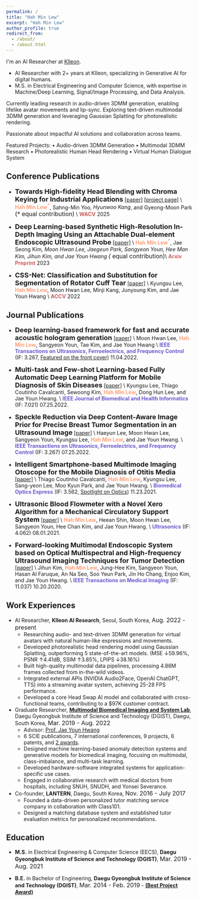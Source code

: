 ```yaml
---
permalink: /
title: "Hah Min Lew"
excerpt: "Hah Min Lew"
author_profile: true
redirect_from:
  - /about/
  - /about.html
---
```

I'm an AI Researcher at [Klleon](https://klleon.io/).

- AI Researcher with 2+ years at Klleon, specializing in Generative AI for digital humans.
- M.S. in Electrical Engineering and Computer Science, with expertise in Machine/Deep Learning, Signal/Image Processing, and Data Analysis.

Currently leading research in audio-driven 3DMM generation, enabling lifelike avatar movements and lip-sync. Exploring text-driven multimodal 3DMM generation and leveraging Gaussian Splatting for photorealistic rendering.

Passionate about impactful AI solutions and collaboration across teams.

Featured Projects:
• Audio-driven 3DMM Generation
• Multimodal 3DMM Research
• Photorealistic Human Head Rendering
• Virtual Human Dialogue System


## Conference Publications
<!-- - **<font size="4">GeoAvatar: Adaptive Geometrical Gaussian Splatting for 3D Head Avatar</font>** 
  [[project page]](https://hahminlew.github.io/geoavatar/) \\
SeungJun Moon<sup>*</sup>, <span style="color:lightsalmon">**Hah Min Lew<sup>*</sup>**</span>, Seungeun Lee, Ji-Su Kang, and Gyeong-Moon Park <font size="3">(* equal contribution)</font> \\
In Submission to <span style="color:indianred">**CVPR**</span> 2025 -->

- **<font size="4">Towards High-fidelity Head Blending with Chroma Keying for Industrial Applications</font>**
  [[paper]](https://arxiv.org/abs/2411.00652) [[project page]](https://hahminlew.github.io/changer/) \\
<span style="color:lightsalmon">**Hah Min Lew<sup>*</sup>**</span>, Sahng-Min Yoo<sup>*</sup>, Hyunwoo Kang<sup>*</sup>, and Gyeong-Moon Park <font size="3">(* equal contribution)</font> \\
<span style="color:indianred">**WACV**</span> 2025

- **<font size="4">Deep Learning-based Synthetic High-Resolution In-Depth Imaging Using an Attachable Dual-element Endoscopic Ultrasound Probe</font>**
  [[paper]](https://arxiv.org/abs/2309.06770) \\
<span style="color:lightsalmon">**Hah Min Lew<sup>*</sup>**</span>, Jae Seong Kim<sup>*</sup>, Moon Hwan Lee, Jaegeun Park, Sangyeon Youn, Hee Man Kim, Jihun Kim, and Jae Youn Hwang <font size="3">(* equal contribution)</font>\\
<span style="color:indianred">**Arxiv Preprint**</span> 2023

- **<font size="4">CSS-Net: Classification and Substitution for Segmentation of Rotator Cuff Tear</font>**
[[paper]](https://openaccess.thecvf.com/content/ACCV2022/html/Lee_CSS-Net_Classification_and_Substitution_for_Segmentation_of_Rotator_Cuff_Tear_ACCV_2022_paper.html) \\
Kyungsu Lee, <span style="color:lightsalmon">**Hah Min Lew**</span>, Moon Hwan Lee, Minji Kang, Junyoung Kim, and Jae Youn Hwang \\
<span style="color:indianred">**ACCV**</span> 2022


## Journal Publications
- **<font size="4">Deep learning-based framework for fast and accurate acoustic hologram generation</font>**
[[paper]](https://ieeexplore.ieee.org/document/9939026) \\
Moon Hwan Lee, <span style="color:lightsalmon">**Hah Min Lew**</span>, Sangyeon Youn, Tae Kim, and Jae Youn Hwang \\
<span style="color:slateblue">**IEEE Transactions on Ultrasonics, Ferroelectrics, and Frequency Control**</span> (IF: 3.267, [Featured on the front cover](https://ieeexplore.ieee.org/stamp/stamp.jsp?tp=&arnumber=9963909)) 11.04.2022.

- **<font size="4">Multi-task and Few-shot Learning-based Fully Automatic Deep Learning Platform for Mobile Diagnosis of Skin Diseases</font>**
[[paper]](https://ieeexplore.ieee.org/document/9839383) \\
Kyungsu Lee, Thiago Coutinho Cavalcanti, Sewoong Kim, <span style="color:lightsalmon">**Hah Min Lew**</span>, Dong Hun Lee, and Jae Youn Hwang. \\
<span style="color:slateblue">**IEEE Journal of Biomedical and Health Informatics**</span> (IF: 7.021) 07.25.2022.

- **<font size="4">Speckle Reduction via Deep Content-Aware Image Prior for Precise Breast Tumor Segmentation in an Ultrasound Image</font>**
[[paper]](https://ieeexplore.ieee.org/document/9839469) \\
Haeyun Lee, Moon Hwan Lee, Sangyeon Youn, Kyungsu Lee, <span style="color:lightsalmon">**Hah Min Lew**</span>, and Jae Youn Hwang. \\
<span style="color:slateblue">**IEEE Transactions on Ultrasonics, Ferroelectrics, and Frequency Control**</span> (IF: 3.267) 07.25.2022.

- **<font size="4">Intelligent Smartphone-based Multimode Imaging Otoscope for the Mobile Diagnosis of Otitis Media</font>**
[[paper]](https://opg.optica.org/boe/fulltext.cfm?uri=boe-12-12-7765&id=465384) \\
Thiago Coutinho Cavalcanti, <span style="color:lightsalmon">**Hah Min Lew**</span>, Kyungsu Lee, Sang-yeon Lee, Moo Kyun Park, and Jae Youn Hwang. \\
<span style="color:slateblue">**Biomedical Optics Express**</span> (IF: 3.562, [Spotlight on Optics](https://opg.optica.org/spotlight/summary.cfm?id=465384)) 11.23.2021.

- **<font size="4">Ultrasonic Blood Flowmeter with a Novel Xero Algorithm for a Mechanical Circulatory Support System</font>**
[[paper]](https://www.sciencedirect.com/science/article/abs/pii/S0041624X21000913) \\
<span style="color:lightsalmon">**Hah Min Lew**</span>, Heean Shin, Moon Hwan Lee, Sangyeon Youn, Hee Chan Kim, and Jae Youn Hwang. \\
<span style="color:slateblue">**Ultrasonics**</span> (IF: 4.062) 08.01.2021.

- **<font size="4">Forward-looking Multimodal Endoscopic System based on Optical Multispectral and High-frequency Ultrasound Imaging Techniques for Tumor Detection</font>**
[[paper]](https://ieeexplore.ieee.org/document/9233369) \\
Jihun Kim, <span style="color:lightsalmon">**Hah Min Lew**</span>, Jung-Hee Kim, Sangyeon Youn, Hasan Al Faruque, An Na Seo, Soo Yeun Park, Jin Ho Chang, Enjoo Kim, and Jae Youn Hwang. \\
<span style="color:slateblue">**IEEE Transactions on Medical Imaging**</span> (IF: 11.037) 10.20.2020.


## Work Experiences
- AI Researcher, **Klleon AI Research**, Seoul, South Korea, <font size="3">Aug. 2022 - present</font>
  - Researching audio- and text-driven 3DMM generation for virtual avatars with natural human-like expressions and movements.
  - Developed photorealistic head rendering model using Gaussian Splatting, outperforming 5 state-of-the-art models. (MSE ↓59.96%, PSNR ↑4.41dB, SSIM ↑3.85%, LPIPS ↓38.16%)
  - Built high-quality multimodal data pipelines, processing 4.86M frames collected from in-the-wild videos. 
  - Integrated external APIs (NVIDIA Audio2Face, OpenAI ChatGPT, TTS) into a streaming avatar system, achieving 25-28 FPS performance.
  - Developed a core Head Swap AI model and collaborated with cross-functional teams, contributing to a $97K customer contract.
- Graduate Researcher, **[Multimodal Biomedical Imaging and System Lab](http://mbis.dgist.ac.kr/)**, Daegu Gyeongbuk Institute of Science and Technology (DGIST), Daegu, South Korea, <font size="3">Mar. 2019 - Aug. 2022</font>
  - Advisor: [Prof. Jae Youn Hwang](https://scholar.google.com/citations?user=dzf8VB0AAAAJ&hl)
  - 6 SCIE publications, 7 international conferences, 9 projects, 6 patents, and [2 awards](https://hahminlew.github.io/awards/).
  - Designed machine learning-based anomaly detection systems and generative models for biomedical imaging, focusing on multimodal, class-imbalance, and multi-task learning.
  - Developed hardware-software integrated systems for application-specific use cases.
  - Engaged in collaborative research with medical doctors from hospitals, including SNUH, SNUDH, and Yonsei Severance.
- Co-founder, **LANTERN**, Daegu, South Korea, <font size="3">Nov. 2016 - July 2017</font>
  - Founded a data-driven personalized tutor matching service company in collaboration with Class101.
  - Designed a matching database system and established tutor evaluation metrics for personalized recommendations.


## Education
- **M.S.** in Electrical Engineering & Computer Science (EECS), **Daegu Gyeongbuk Institute of Science and Technology (DGIST)**, <font size="3">Mar. 2019 - Aug. 2021</font> 

- **B.E.** in Bachelor of Engineering, **Daegu Gyeongbuk Institute of Science and Technology (DGIST)**, <font size="3">Mar. 2014 - Feb. 2019</font> - **[(Best Project Award)](https://hahminlew.github.io/awards/)**


<!-- ## Projects
- Construction of a 3D Facial Action Coding System (3D FACS), **Klleon**, <font size="3">June 2023 - present</font>
  - Data-centric research for photo-realistic facial rendering via 3D parameterized model engineering.
- Development of a state-of-the-art ML-based head swapping pipeline, **Klleon**, <font size="3">Dec. 2022 - June 2023</font>
  - Full cycle experience from the problem statement, data preprocessing and construction, ML model design, training and evaluation, result serving and improvement.
  - Achievements: Core-contributed to raise a $4.5m series A round.
- Building a core production-level head swapping framework, **Klleon**, <font size="3">Oct. 2022 - Dec. 2022</font>
  - Implementing and reproducing baseline from scratch that has no code. Design engineering solutions to achieve performance at product-applicable levels.
- Development of a low-voltage driving CMUT-based ring-type ultrasound imaging sensor for a next-generation medibot, **Yonsei Severance Hospital**, <font size="3">Sep. 2020 - Dec. 2022</font>
- Smartphone-based multimode image classification and segmentation for early dental caries using machine learning, **Seoul National University Dental Hospital**, <font size="3">Apr. 2020 - Feb. 2022</font>
- Intelligent smartphone-based multimode data analysis for the mobile diagnosis of Otitis Media through machine learning, **Seoul National University Hospital**, <font size="3">Feb. 2020 - Jan. 2022</font>
  - Mobile diagnosis via ML models for multimode human samples using standard metrics.
- Multimode data registration and analysis for tumor/cancer detection, **Kyungpook National University Chilgok Hospital**, <font size="3">Mar. 2019 - Oct. 2020</font>
  - Fixation and H\&E staining for human tumor tissues.
  - Aligned depth-wise data to corresponding surface-wise data through vector calculations.
  - Conducted quantitative analysis of multimode data for tumor characterization.
- Development of a 1-D times-series monitoring algorithm, **Seoul National University Hospital**, <font size="3">Mar. 2019 - Aug. 2021</font>
  - Developed an advanced 1-D time-series signal processing algorithm that is complementary for both zero-crossing and cross-correlation algorithms.
  - Achievement: First author of peer-reviewed SCIE publications. -->

<!-- ## Acamdeic Services
- Conference Reviewer
    -  -->
